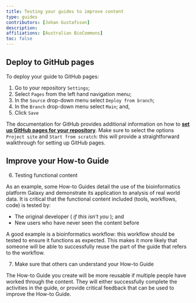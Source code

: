 ```yaml
---
title: Testing your guides to improve content
type: guides
contributors: [Johan Gustafsson]
description: 
affiliations: [Australian BioCommons]
toc: false
---
```



## Deploy to GitHub pages

To deploy your guide to GitHub pages:

1. Go to your repository `Settings`;
2. Select `Pages` from the left hand navigation menu;
3. In the `Source` drop-down menu select `Deploy from branch`;
4. In the `Branch` drop-down menu select `Main`; and,
5. Click `Save`

The documentation for GitHub provides additional information on how to [**set up GitHub pages for your repository**](https://pages.github.com/). Make sure to select the options `Project site` and `Start from scratch`: this will provide a straightforward walkthrough for setting up GitHub pages.


## Improve your How-to Guide

6. Testing functional content

As an example, some How-to Guides detail the use of the bioinformatics platform Galaxy and demonstrate its application to analysis of real world data. It is critical that the functional content included (tools, workflows, code) is tested by:

- The original developer ( *if this isn't you* ); and 
- New users who have never seen the content before

A good example is a bioinformatics workflow: this workflow should be tested to ensure it functions as expected. This makes it more likely that someone will be able to successfully reuse the part of the guide that refers to the workflow.


7. Make sure that others can understand your How-to Guide
 
The How-to Guide you create will be more reusable if multiple people have worked through the content. They will either successfully complete the activities in the guide, or provide critical feedback that can be used to improve the How-to Guide.



 
